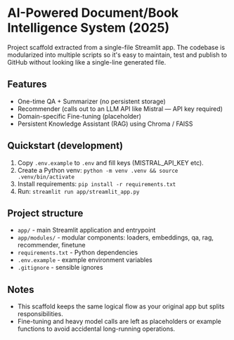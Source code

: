 
# AI-Powered Document/Book Intelligence System (2025)

Project scaffold extracted from a single-file Streamlit app. The codebase is modularized into multiple scripts so it's easy to maintain, test and publish to GitHub without looking like a single-line generated file.

## Features
- One-time QA + Summarizer (no persistent storage)
- Recommender (calls out to an LLM API like Mistral — API key required)
- Domain-specific Fine-tuning (placeholder)
- Persistent Knowledge Assistant (RAG) using Chroma / FAISS

## Quickstart (development)
1. Copy `.env.example` to `.env` and fill keys (MISTRAL_API_KEY etc).
2. Create a Python venv: `python -m venv .venv && source .venv/bin/activate`
3. Install requirements: `pip install -r requirements.txt`
4. Run: `streamlit run app/streamlit_app.py`

## Project structure
- `app/` - main Streamlit application and entrypoint
- `app/modules/` - modular components: loaders, embeddings, qa, rag, recommender, finetune
- `requirements.txt` - Python dependencies
- `.env.example` - example environment variables
- `.gitignore` - sensible ignores

## Notes
- This scaffold keeps the same logical flow as your original app but splits responsibilities.
- Fine-tuning and heavy model calls are left as placeholders or example functions to avoid accidental long-running operations.
